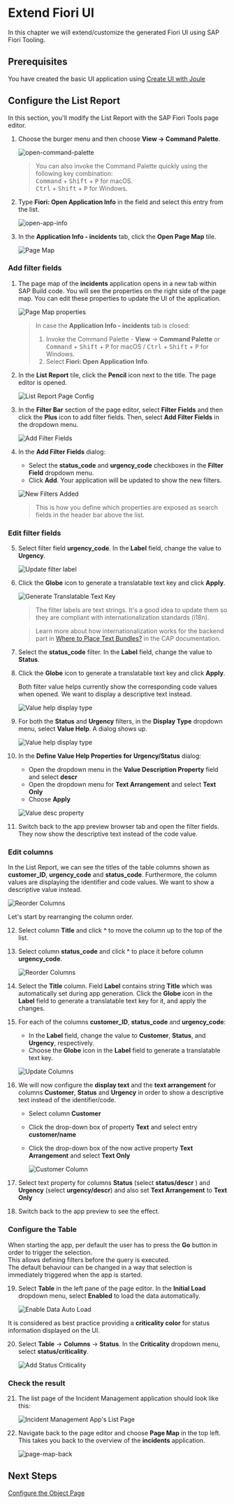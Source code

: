# Extend Fiori UI

In this chapter we will extend/customize the generated Fiori UI using SAP Fiori Tooling.

## Prerequisites

You have created the basic UI application using [Create UI with Joule](fiori-ui.md)

## Configure the List Report

In this section, you'll modify the List Report with the SAP Fiori Tools page editor.

1. Choose the burger menu and then choose **View → Command Palette**.

    ![open-command-palette](../images/extend-fiori-ui/open-command-palette.png)

    > You can also invoke the Command Palette quickly using the following key combination:  
    > <kbd>Command</kbd> + <kbd>Shift</kbd> + <kbd>P</kbd> for macOS.        
    >  <kbd>Ctrl</kbd> + <kbd>Shift</kbd> + <kbd>P</kbd> for Windows. 

2. Type **Fiori: Open Application Info** in the field and select this entry from the list.

    ![open-app-info](../images/extend-fiori-ui/open-app-info.png)

3. In the **Application Info - incidents** tab, click the **Open Page Map** tile. 

    ![Page Map](../images/extend-fiori-ui/PageMap.png)

### Add filter fields

1.  The page map of the **incidents** application opens in a new tab within SAP Build code. You will see the properties on the right side of the page map. You can edit these properties to update the UI of the application.

    ![Page Map properties](../images/extend-fiori-ui/PageMap-properties.png)

    > In case the **Application Info - incidents** tab is closed: 
    >
    >1. Invoke the Command Palette - **View** &rarr; **Command Palette** or <kbd>Command</kbd> + <kbd>Shift</kbd> + <kbd>P</kbd> for macOS / <kbd>Ctrl</kbd> + <kbd>Shift</kbd> + <kbd>P</kbd> for Windows. 
    >2. Select **Fiori: Open Application Info**.

2. In the **List Report** tile, click the **Pencil** icon next to the title. The page editor is opened.

    ![List Report Page Config](../images/extend-fiori-ui/ls3.png)

3. In the **Filter Bar** section of the page editor, select **Filter Fields** and then click the **Plus** icon to add filter fields. Then, select **Add Filter Fields** in the dropdown menu.

    ![Add Filter Fields](../images/extend-fiori-ui/ls4.png)

4. In the **Add Filter Fields** dialog:

    - Select the **status_code** and **urgency_code** checkboxes in the **Filter Field** dropdown menu.
    - Click **Add**. Your application will be updated to show the new filters.

    ![New Filters Added](../images/extend-fiori-ui/ls5.png)

    > This is how you define which properties are exposed as search fields in the header bar above the list.

### Edit filter fields

5. Select filter field **urgency_code**. In the **Label** field, change the value to **Urgency**.
 
    ![Update filter label](../images/extend-fiori-ui/update-filter-label.png)

6. Click the **Globe** icon to generate a translatable text key and click **Apply**.

    ![Generate Translatable Text Key](../images/extend-fiori-ui/ls10.png)

    > The filter labels are text strings. It's a good idea to update them so they are compliant with internationalization standards (i18n).

    > Learn more about how internationalization works for the backend part in [Where to Place Text Bundles?](https://cap.cloud.sap/docs/guides/i18n#where-to-place-text-bundles) in the CAP documentation.

7. Select the **status_code** filter. In the **Label** field, change the value to **Status**.
8. Click the **Globe** icon to generate a translatable text key and click **Apply**.

    Both filter value helps currently show the corresponding code values when opened. We want to display a descriptive text instead.

    ![Value help display type](../images/extend-fiori-ui/filter-code-values.png)
 
9. For both the **Status** and **Urgency** filters, in the **Display Type** dropdown menu, select **Value Help**. A dialog shows up. 

    ![Value help display type](../images/extend-fiori-ui/value-help-dipslay-type.png)

10. In the **Define Value Help Properties for Urgency/Status** dialog:

    - Open the dropdown menu in the **Value Description Property** field and select **descr**
    - Open the dropdown menu for **Text Arrangement** and select **Text Only**
    - Choose **Apply**

    ![Value desc property](../images/extend-fiori-ui/value-desc-property.png)

11. Switch back to the app preview browser tab and open the filter fields. They now show the descriptive text instead of the code value.

### Edit columns

In the List Report, we can see the titles of the table columns shown as **customer_ID**, **urgency_code** and **status_code**. Furthermore, the column values are displaying the identifier and code values. We want to show a descriptive value instead.
 
![Reorder Columns](../images/extend-fiori-ui/table-code-values.png)

Let's start by rearranging the column order.

12. Select column **Title** and click **^** to move the column up to the top of the list.
13. Select column **status_code** and click **^** to place it before column **urgency_code**.

    ![Reorder Columns](../images/extend-fiori-ui/reorder-columns.png)

14.  Select the **Title** column. Field **Label** contains string **Title** which was automatically set during app generation. Click the **Globe** icon in the **Label** field to generate a translatable text key for it, and apply the changes.

15. For each of the columns **customer_ID**, **status_code** and **urgency_code**:
    - In the **Label** field, change the value to **Customer**, **Status**, and **Urgency**, respectively.
    - Choose the **Globe** icon in the **Label** field to generate a translatable text key.

    ![Update Columns](../images/extend-fiori-ui/update-columns.png)

16. We will now configure the **display text** and the **text arrangement** for columns **Customer**, **Status** and **Urgency** in order to show a descriptive text instead of the identifier/code.

    - Select column **Customer**
    - Click the drop-down box of property **Text** and select entry **customer/name**
    - Click the drop-down box of the now active property **Text Arrangement** and select **Text Only**
      
      ![Customer Column](../images/extend-fiori-ui/customer-column.png)

17.  Select text property for columns **Status** (select **status/descr** ) and **Urgency** (select **urgency/descr**) and also set **Text Arrangement** to **Text Only**
18.  Switch back to the app preview to see the effect.

### Configure the Table

When starting the app, per default the user has to press the
**Go** button in order to trigger the selection.\
This allows defining filters before the query is executed.\
The default behaviour can be changed in a way that selection is immediately
triggered when the app is started.

19. Select **Table** in the left pane of the page editor. In the **Initial Load** dropdown menu, select **Enabled** to load the data automatically.

    ![Enable Data Auto Load](../images/extend-fiori-ui/ls8.png)

It is considered as best practice providing a **criticality color** for status information displayed on the UI.

20. Select **Table** &rarr; **Columns** &rarr; **Status**. In the **Criticality** dropdown menu, select **status/criticality**.

    ![Add Status Criticality](../images/extend-fiori-ui/criticality.png)

### Check the result

21. The list page of the Incident Management application should look like this:

    ![Incident Management App's List Page](../images/extend-fiori-ui/IncidentsUI.png)

22. Navigate back to the page editor and choose **Page Map** in the top left. This takes you back to the overview of the **incidents** application.

    ![page-map-back](../images/extend-fiori-ui/page-map-back.png)

## Next Steps

[Configure the Object Page](configure-object-page.md)



